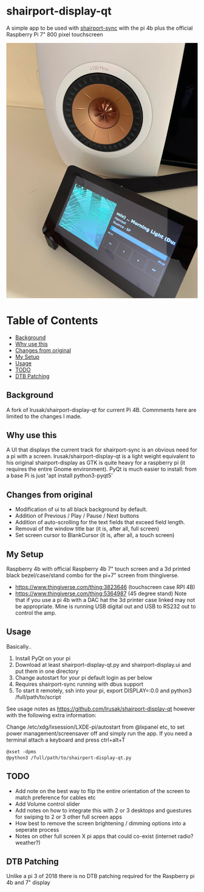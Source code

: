 # shairport-display-qt

A simple app to be used with [shairport-sync](https://github.com/mikebrady/shairport-sync) with the pi 4b plus the official Raspberry Pi 7" 800 pixel touchscreen

![Example App Photo](shairport-display.png)

Table of Contents
=================

  * [Background](#background)
  * [Why use this](#why-use-this)
  * [Changes from original](#changes)
  * [My Setup](#my-setup)
  * [Usage](#usage)
  * [TODO](#todo)
  * [DTB Patching](#dtb-patching)


## Background

A fork of lrusak/shairport-display-qt for current Pi 4B. Commments here are limited to the changes I made.

## Why use this

A UI that displays the current track for shairport-sync is an obvious need for a pi with a screen. lrusak/shairport-display-qt is a light weight equivalent to his original shairport-display as GTK is quite heavy for a raspberry pi (it requires the entire Gnome environment). PyQt is much easier to install: from a base Pi is just 'apt install python3-pyqt5'

## Changes from original

- Modification of ui to all black background by default.
- Addition of Previous / Play / Pause / Next buttons
- Addition of auto-scrolling for the text fields that exceed field length.
- Removal of the window title bar (it is, after all, full screen)
- Set screen cursor to BlankCursor (it is, after all, a touch screen)

## My Setup

Raspberry 4b with official Raspberry 4b 7" touch screen and a 3d printed black bezel/case/stand combo for the pi+7" screen from thingiverse.
- https://www.thingiverse.com/thing:3823646 (touchscreen case RPI 4B)
- https://www.thingiverse.com/thing:5364987 (45 degree stand)
Note that if you use a pi 4b with a DAC hat the 3d printer case linked may not be appropriate. Mine is running USB digital out and USB to RS232 out to control the amp.

## Usage
Basically..
1. Install PyQt on your pi
2. Download at least shairport-display-qt.py and shairport-display.ui and put them in one directory
3. Change autostart for your pi default login as per below
4. Requires shairport-sync running with dbus support
5. To start it remotely, ssh into your pi, export DISPLAY=:0.0 and python3 /full/path/to/script

See usage notes as https://github.com/lrusak/shairport-display-qt however with the following extra information: 

Change /etc/xdg/lxsession/LXDE-pi/autostart from @lxpanel etc, to set power management/screensaver off and simply run the app. If you need a terminal attach a keyboard and press ctrl+alt+T
```
@xset -dpms
@python3 /full/path/to/shairport-display-qt.py
```

## TODO

- Add note on the best way to flip the entire orientation of the screen to match preference for cables etc
- Add Volume control slider
- Add notes on how to integrate this with 2 or 3 desktops and guestures for swiping to 2 or 3 other full screen apps
- How best to remove the screen brightening / dimming options into a seperate process
- Notes on other full screen X pi apps that could co-exist (internet radio? weather?)

## DTB Patching

Unlike a pi 3 of 2018 there is no DTB patching required for the Raspberry pi 4b and 7" display
